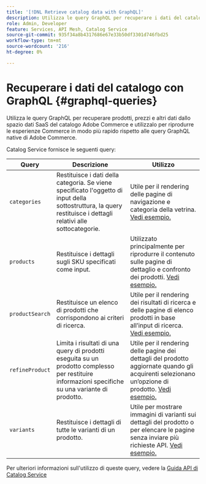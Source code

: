 ```yaml
---
title: '[!DNL Retrieve catalog data with GraphQL]'
description: Utilizza le query GraphQL per recuperare i dati del catalogo e potenziare le esperienze Commerce.
role: Admin, Developer
feature: Services, API Mesh, Catalog Service
source-git-commit: 935f34a8b4317686e67e33b50df3301d746fbd25
workflow-type: tm+mt
source-wordcount: '216'
ht-degree: 0%

---
```


# Recuperare i dati del catalogo con GraphQL {#graphql-queries}

Utilizza le query GraphQL per recuperare prodotti, prezzi e altri dati dallo spazio dati SaaS del catalogo Adobe Commerce e utilizzalo per riprodurre le esperienze Commerce in modo più rapido rispetto alle query GraphQL native di Adobe Commerce.

Catalog Service fornisce le seguenti query:

| Query | Descrizione | Utilizzo |
|-------|-------------|-------|
| `categories` | Restituisce i dati della categoria. Se viene specificato l&#39;oggetto di input della sottostruttura, la query restituisce i dettagli relativi alle sottocategorie. | Utile per il rendering delle pagine di navigazione e categoria della vetrina. [Vedi esempio.](https://developer.adobe.com/commerce/services/graphql/catalog-service/categories/) |
| `products` | Restituisce i dettagli sugli SKU specificati come input. | Utilizzato principalmente per riprodurre il contenuto sulle pagine di dettaglio e confronto dei prodotti. [Vedi esempio.](https://developer.adobe.com/commerce/services/graphql/catalog-service/categories/) |
| `productSearch` | Restituisce un elenco di prodotti che corrispondono ai criteri di ricerca. | Utile per il rendering dei risultati di ricerca e delle pagine di elenco prodotti in base all’input di ricerca. [Vedi esempio.](https://developer.adobe.com/commerce/services/graphql/catalog-service/products/) |
| `refineProduct` | Limita i risultati di una query di prodotti eseguita su un prodotto complesso per restituire informazioni specifiche su una variante di prodotto. | Utile per il rendering delle pagine dei dettagli del prodotto aggiornate quando gli acquirenti selezionano un’opzione di prodotto. [Vedi esempio.](https://developer.adobe.com/commerce/services/graphql/catalog-service/refine-product/) |
| `variants` | Restituisce i dettagli di tutte le varianti di un prodotto. | Utile per mostrare immagini di varianti sui dettagli del prodotto o per elencare le pagine senza inviare più richieste API. [Vedi esempio.](https://developer.adobe.com/commerce/services/graphql/catalog-service/product-variants/) |


Per ulteriori informazioni sull&#39;utilizzo di queste query, vedere la [Guida API di Catalog Service](https://developer.adobe.com/commerce/services/graphql/catalog-service/)

